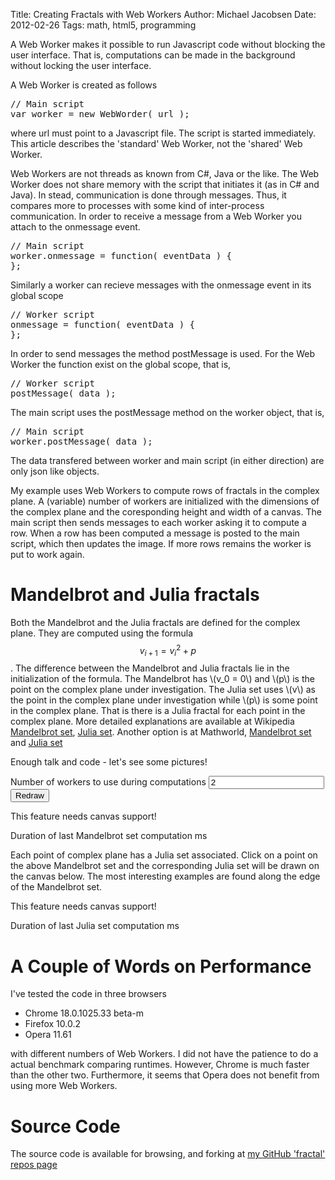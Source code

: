 Title: Creating Fractals with Web Workers
Author: Michael Jacobsen
Date: 2012-02-26
Tags: math, html5, programming

A Web Worker makes it possible to run Javascript code without blocking
the user interface. That is, computations can be made in the background
without locking the user interface.

A Web Worker is created as follows

<pre class="prettyprint">
// Main script
var worker = new WebWorder( url );
</pre>

where url must point to a Javascript file. The script is started immediately. This
article describes the 'standard' Web Worker, not the 'shared' Web Worker.

Web Workers are not threads as known from C#, Java or the like. The
Web Worker does not share memory with the script that initiates it (as
in C# and Java). In stead, communication is done through
messages. Thus, it compares more to processes with some kind of
inter-process communication. In order to receive a message from a Web
Worker you attach to the onmessage event.


<pre class="prettyprint">
// Main script
worker.onmessage = function( eventData ) {
};
</pre>

Similarly a worker can recieve messages with the onmessage event in its global scope

<pre class="prettyprint">
// Worker script
onmessage = function( eventData ) {
};
</pre>

In order to send messages the method postMessage is used. For the Web
Worker the function exist on the global scope, that is,

<pre class="prettyprint">
// Worker script
postMessage( data );
</pre>

The main script uses the postMessage method on the worker object, that is,

<pre class="prettyprint">
// Main script
worker.postMessage( data );
</pre>

The data transfered between worker and main script (in either direction) are only
json like objects.
        
My example uses Web Workers to compute rows of fractals in the complex
plane. A (variable) number of workers are initialized with the
dimensions of the complex plane and the coresponding height and width
of a canvas. The main script then sends messages to each worker asking
it to compute a row. When a row has been computed a message is posted
to the main script, which then updates the image. If more rows remains
the worker is put to work again.

# Mandelbrot and Julia fractals

Both the Mandelbrot and the Julia fractals are defined for the complex
plane. They are computed using the formula $$v_{i+1} = v_i^2 +
p$$. The difference between the Mandelbrot and Julia fractals lie in
the initialization of the formula. The Mandelbrot has \\(v_0 = 0\\)
and \\(p\\) is the point on the complex plane under investigation.
The Julia set uses \\(v\\) as the point in the complex plane under
investigation while \\(p\\) is some point in the complex plane. That
is there is a Julia fractal for each point in the complex plane. More
detailed explanations are available at Wikipedia <a
href="http://en.wikipedia.org/wiki/Mandelbrot_set">Mandelbrot set</a>,
<a href="http://en.wikipedia.org/wiki/Julia_set"> Julia
set</a>. Another option is at Mathworld, <a
href="http://mathworld.wolfram.com/MandelbrotSet.html"> Mandelbrot
set</a> and <a href="http://mathworld.wolfram.com/JuliaSet.html">Julia
set</a>

Enough talk and code - let's see some pictures!

Number of workers to use during computations
<input type="text" value="2" id="workerCount" />
<input id="render" type="button" value="Redraw" />

<canvas id="fractal" width="700" height="600">This feature needs canvas support!</canvas>

Duration of last Mandelbrot set computation <span id="duration"></span>ms</p>

Each point of complex plane has a Julia set associated. Click on a
point on the above Mandelbrot set and the corresponding Julia set will
be drawn on the canvas below. The most interesting examples are found
along the edge of the Mandelbrot set.

<canvas id="julia" width="700" height="600">This feature needs canvas support!</canvas>

Duration of last Julia set computation <span id="juliaDuration"></span>ms

<script type="text/javascript" src="/static/js/fractal/complex.js"></script>

<script type="text/javascript" src="/static/js/fractal/fractal.js"></script>

<script type="text/javascript">
            $(document).ready(function () {
                var fra = new jacksondk.Fractal(document.getElementById("fractal"), 2);
                fra.ondone = function (duration) {
                    $("#duration").html(duration);
                };
                fra.render();
                var julia = new jacksondk.Fractal(document.getElementById("julia"), 2);
                julia.ondone = function (duration) {
                    $("#juliaDuration").html(duration);
                };
                julia.setType("julia");
                julia.setTopLeft(new Complex(-2, 2));
                julia.setBottomRight(new Complex(2, -2));
                $("#render").click(function () {
var c = document.getElementById("fractal");
var ctx = c.getContext("2d");
ctx.clearRect(0,0,c.width,c.height);
                    fra.workerCount = parseInt($("#workerCount").val());
                    fra.setType("mandelbrot");
                    fra.render();
                });
                $("#fractal").click(function (event) {
                    var x = event.offsetX;
                    var y = event.offsetY;
                    var r = fra.topLeft.real + ((fra.bottomRight.real - fra.topLeft.real) / fra.width) * x;
                    var i = fra.topLeft.imag + ((fra.bottomRight.imag - fra.topLeft.imag) / fra.height) * y;
                    julia.juliaPoint = new Complex(r, i);
                    julia.render();
                });
            });
</script>

# A Couple of Words on Performance

I've tested the code in three browsers

* Chrome 18.0.1025.33 beta-m
* Firefox 10.0.2
* Opera 11.61

with different numbers of Web Workers. I did not have the patience to
do a actual benchmark comparing runtimes. However, Chrome is much
faster than the other two.  Furthermore, it seems that Opera does not
benefit from using more Web Workers.

# Source Code

The source code is available for browsing, and forking at <a
href="https://github.com/jacksondk/fractal">my GitHub 'fractal' repos
page</a>